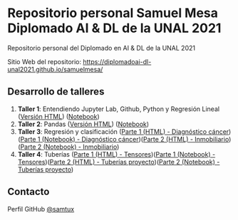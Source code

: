 # Repositorio personal Samuel Mesa Diplomado AI & DL de la UNAL 2021

Repositorio personal del Diplomado en AI &amp; DL de la UNAL 2021

Sitio Web del repositorio: https://diplomadoai-dl-unal2021.github.io/samuelmesa/

## Desarrollo de talleres

1. **Taller 1**: Entendiendo Jupyter Lab, Github, Python y Regresión Lineal ([Versión HTML](https://htmlpreview.github.io/?https://github.com/DiplomadoAI-DL-UNAL2021/samuelmesa/blob/main/taller_regresion_lineal/taller_regresion_lineal.html)) ([Notebook](https://nbviewer.jupyter.org/github/DiplomadoAI-DL-UNAL2021/samuelmesa/blob/main/taller_regresion_lineal/taller_regresion_lineal.ipynb))
2. **Taller 2**: Pandas ([Versión HTML](https://htmlpreview.github.io/?https://github.com/DiplomadoAI-DL-UNAL2021/samuelmesa/blob/main/taller02_pandas/taller2_pandas.html)) ([Notebook](https://jovian.ai/samtux/taller02-pandas))
3. **Taller 3**: Regresión y clasificación ([Parte 1 (HTML) - Diagnóstico cáncer](https://htmlpreview.github.io/?https://raw.githubusercontent.com/DiplomadoAI-DL-UNAL2021/samuelmesa/main/taller03_regresion_clasificacion/parte1_cancer.html))([Parte 1 (Notebook) - Diagnóstico cáncer](https://nbviewer.jupyter.org/github/DiplomadoAI-DL-UNAL2021/samuelmesa/blob/main/taller03_regresion_clasificacion/parte1_cancer.ipynb))([Parte 2 (HTML) - Inmobiliario](https://htmlpreview.github.io/?https://github.com/DiplomadoAI-DL-UNAL2021/samuelmesa/blob/main/taller03_regresion_clasificacion/parte2_inmobiliario.html))([Parte 2 (Notebook) - Inmobiliario](https://nbviewer.jupyter.org/github/DiplomadoAI-DL-UNAL2021/samuelmesa/blob/main/taller03_regresion_clasificacion/parte2_inmobiliario.ipynb))
4. **Taller 4**: Tuberías ([Parte 1 (HTML) - Tensores](https://htmlpreview.github.io/?https://raw.githubusercontent.com/DiplomadoAI-DL-UNAL2021/samuelmesa/main/taller04-pipelines_tensorflow/parte1_pipelines_tf.html))([Parte 1 (Notebook) - Tensores](https://nbviewer.jupyter.org/github/DiplomadoAI-DL-UNAL2021/samuelmesa/blob/main/taller04-pipelines_tensorflow/parte2_pipelines_tf.ipynb))([Parte 2 (HTML) - Tuberías proyecto](https://htmlpreview.github.io/?https://raw.githubusercontent.com/DiplomadoAI-DL-UNAL2021/samuelmesa/main/taller04-pipelines_tensorflow/parte2_pipelines_tf.html))([Parte 2 (Notebook) - Tuberías proyecto](https://nbviewer.jupyter.org/github/DiplomadoAI-DL-UNAL2021/samuelmesa/blob/main/taller04-pipelines_tensorflow/parte2_pipelines_tf.ipynb))


## Contacto

Perfil GitHub [@samtux](https://github.com/samtux)
